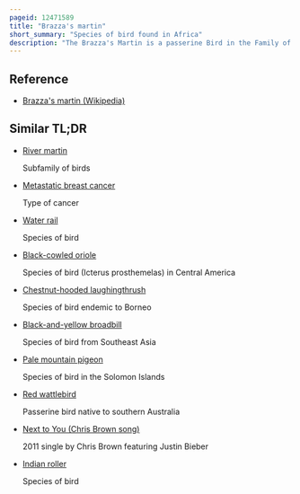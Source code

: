 ```yaml
---
pageid: 12471589
title: "Brazza's martin"
short_summary: "Species of bird found in Africa"
description: "The Brazza's Martin is a passerine Bird in the Family of Swallows hirundinidae. It is 12 Centimeters long with grey-brown Upperparts heavily black-streaked white Underparts and a brownish Tint in the Breast Plumage. The Sexes are similar but juvenile Birds have more Diffuse Breast Streaking and reddish Brown Edges to the Feathers of the Back and Wings. The Song consists of a Series of short Notes of increasing Frequency followed by a complex Buzz sometimes repeated by Clicks."
---
```


## Reference

- [Brazza's martin (Wikipedia)](https://en.wikipedia.org/?curid=12471589)

## Similar TL;DR

- [River martin](/tldr/en/river-martin)

  Subfamily of birds

- [Metastatic breast cancer](/tldr/en/metastatic-breast-cancer)

  Type of cancer

- [Water rail](/tldr/en/water-rail)

  Species of bird

- [Black-cowled oriole](/tldr/en/black-cowled-oriole)

  Species of bird (Icterus prosthemelas) in Central America

- [Chestnut-hooded laughingthrush](/tldr/en/chestnut-hooded-laughingthrush)

  Species of bird endemic to Borneo

- [Black-and-yellow broadbill](/tldr/en/black-and-yellow-broadbill)

  Species of bird from Southeast Asia

- [Pale mountain pigeon](/tldr/en/pale-mountain-pigeon)

  Species of bird in the Solomon Islands

- [Red wattlebird](/tldr/en/red-wattlebird)

  Passerine bird native to southern Australia

- [Next to You (Chris Brown song)](/tldr/en/next-to-you-chris-brown-song)

  2011 single by Chris Brown featuring Justin Bieber

- [Indian roller](/tldr/en/indian-roller)

  Species of bird

